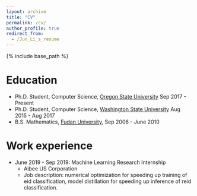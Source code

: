 ```yaml
---
layout: archive
title: "CV"
permalink: /cv/
author_profile: true
redirect_from:
  - /Jun_Li_s_resume
---
```


{% include base_path %}

Education
======
* Ph.D. Student, Computer Science, [Oregon State University](https://oregonstate.edu/) Sep 2017 - Present
* Ph.D. Student, Computer Science, [Washington State University](https://wsu.edu/) Aug 2015 - Aug 2017
* B.S. Mathematics, [Fudan University](https://www.fudan.edu.cn/), Sep 2006 - June 2010


Work experience
======
* June 2019 - Sep 2019: Machine Learning Research Internship
  * Aibee US Corporation
  * Job description: numerical optimization for speeding up training of eid classification, model distillation for speeding up inference of reid classification.

